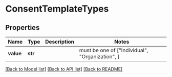 # ConsentTemplateTypes


## Properties
Name | Type | Description | Notes
------------ | ------------- | ------------- | -------------
**value** | **str** |  |  must be one of ["Individual", "Organization", ]

[[Back to Model list]](../README.md#documentation-for-models) [[Back to API list]](../README.md#documentation-for-api-endpoints) [[Back to README]](../README.md)


